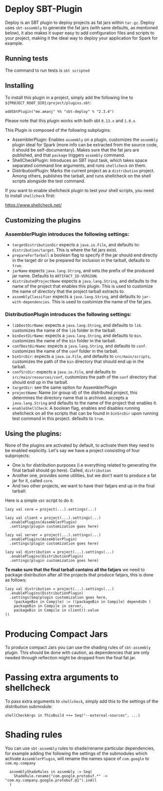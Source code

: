 # Deploy SBT-Plugin

Deploy is an SBT plugin to deploy projects as fat jars within `tar.gz`.  Deploy
uses `sbt-assembly` to generate the fat jars (with sane defaults, as mentioned
below), it also makes it super easy to add configuration files and scripts to
your project, making it the ideal way to deploy your application for Spark for
example.

## Running tests

The command to run tests is `sbt scripted`

## Installing

To install this plugin in a project, simply add the following line to
`${PROJECT_ROOT_DIR}/project/plugins.sbt`:

`addSbtPlugin("me.amanj" %% "sbt-deploy" % "2.3.4")`

Please note that this plugin works with both sbt `0.13.x` and `1.0.x`.

This Plugin is composed of the following subplugins:

- AssemblerPlugin: Enables `assembly` on a plugin, customizes the `assembly`
  plugin ideal for Spark (more info can be extracted from the source code, it
  should be self-documentary). Makes sure that the fat jars are published, and
  that `package` triggers `assembly` command.
- ShellCheckPlugin: Introduces an SBT input task, which takes space separated
  command line arguments, and runs `shellcheck` on them.
- DistributionPlugin: Marks the current project as a `distribution` project.
  Among others, publishes the tarball, and runs shellcheck on the shell scripts
  alongside the test command.

If you want to enable shellcheck plugin to test your shell scripts, you need to
install `shellcheck` first:

https://www.shellcheck.net/

## Customizing the plugins

### AssemblerPlugin introduces the following settings:

- `targetDistributionDir` expects a `java.io.File`, and defaults to:
  `distribution/target`. This is where the fat jars exist.
- `prepareForTarball` a boolean flag to specify if the jar should end directly in the
   target dir or be prepared for inclusion in the tarball, defaults to `true`.
- `jarName` expects `java.lang.String`, and sets the prefix of the
   produced jar name. Defaults to `ARTIFACT_ID-VERSION`.
- `distributedProjectName` expects a `java.lang.String`, and defaults to
  the name of the project that enables this plugin. This is used to customize
  the name of directory that the project tarball extracts to.
- `assemblyClassifier` expects a `java.lang.String`, and defaults to
  `jar-with-dependencies`. This is used to customize the name of the fat jars.

### DistributionPlugin introduces the following settings:

- `libDestDirName`: expects a `java.lang.String`, and defaults to `lib`.
  customizes the name of the `lib` folder in the tarball.
- `binDestDirName`: expects a `java.lang.String`, and defaults to `bin`.
  customizes the name of the `bin` folder in the tarball.
- `confDestDirName`: expects a `java.lang.String`, and defaults to `conf`.
  customizes the name of the `conf` folder in the tarball.
- `binSrcDir`: expects a `java.io.File`, and defaults to `src/main/scripts`,
  customizes the path of the `bin` directory that should end up in the tarball.
- `confSrcDir`: expects a `java.io.File`, and defaults to `src/main/resources/conf`,
  customizes the path of the `conf` directory that should end up in the tarball.
- `targetDir`: see the same option for AssemblerPlugin
- `projectName`: Name (or group id) of the distributed project, this determines
  the directory name that is archived. accepts a `java.lang.String` and
  defaults to the name of the project that enables it.
- `enableShellCheck`: A boolean flag, enables and disables running shellcheck on all
  the scripts that can be found in `binSrcDir` upon running test command in this project.
  defaults to `true`.

## Using the plugins:

None of the plugins are activated by default, to activate them they need to be enabled
explicitly. Let's say we have a project consisting of four subprojects:
- One is for distribution purposes (i.e everything related to
  generating the final tarball should go here). Called, `distribution`
- Another one, provides some utilities, but we don't want to produce a fat jar for it, called `core`.
- And two other projects, we want to have their fatjars end up in the final tarball:

Here is a simple `sbt` script to do it:

```
lazy val core = project(...).settings(...)

lazy val client = project(...).settings(...)
  .enablePlugins(AssemblerPlugin)
  .settings(plugin customization goes here)

lazy val server = project(...).settings(...)
  .enablePlugins(AssemblerPlugin)
  .settings(plugin customization goes here)

lazy val distribution = project(...).settings(...)
  .enablePlugins(DistributionPlugin)
  .settings(plugin customization goes here)

```

**To make sure that the final tarball contains all the fatjars** we need to package distribution
after all the projects that produce fatjars, this is done as follows:

```
lazy val distribution = project(...).settings(...)
  .enablePlugins(DistributionPlugin)
  .settings(Seq(plugin customization goes here,
    (packageBin in Compile) := ((packageBin in Compile) dependsOn (
    packageBin in Compile in server,
    packageBin in Compile in client)).value
))
```


# Producing Compact Jars

To produce compact Jars you can use the shading rules of `sbt-assembly`
plugin. This should be done with caution, as dependencies that are only needed
through reflection might be dropped from the final fat jar.

# Passing extra arguments to shellcheck

To pass extra arguments to `shellcheck`, simply add this to the settings of the
distribution submodule:

`shellCheckArgs in ThisBuild ++= Seq("--external-sources", ...)`

# Shading rules

You can use `sbt-assembly` rules to shade/rename particular dependencies, for example
adding the following the settings of the submodules which activate `AssemblerPlugin`,
will rename the names space of `com.google` to `com.my.company`

```
  assemblyShadeRules in assembly := Seq(
    ShadeRule.rename("com.google.protobuf.*" -> "com.my.company.google.protobuf.@1").inAll
  )
```

